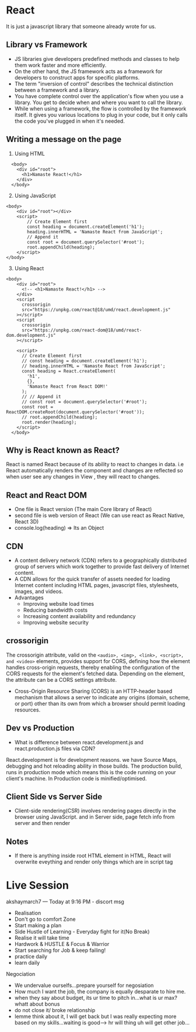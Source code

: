 # React

It is just a javascript library that someone already wrote for us.

## Library vs Framework
- JS libraries give developers predefined methods and classes to help them work faster and more efficiently.
- On the other hand, the JS framework acts as a framework for developers to construct apps for specific platforms.
- The term "inversion of control" describes the technical distinction between a framework and a library. 
- You have complete control over the application's flow when you use a library. You get to decide when and where you want to call the library.
- While when using a framework, the flow is controlled by the framework itself. It gives you various locations to plug in your code, but it only calls the code you've plugged in when it's needed.


## Writing a message on the page
1. Using HTML
```
  <body>
    <div id="root">
      <h1>Namaste React!</h1>
    </div>
  </body>
```
2. Using JavaScript
```
<body>
    <div id="root"></div>
    <script>
        // Create Element first
        const heading = document.createElement('h1');
        heading.innerHTML = 'Namaste React from JavaScript';
        // Append it
        const root = document.querySelector('#root');
        root.appendChild(heading);
    </script>
</body>
```
3. Using React
```
<body>
    <div id="root">
      <!-- <h1>Namaste React!</h1> -->
    </div>
    <script
      crossorigin
      src="https://unpkg.com/react@18/umd/react.development.js"
    ></script>
    <script
      crossorigin
      src="https://unpkg.com/react-dom@18/umd/react-dom.development.js"
    ></script>

    <script>
      // Create Element first
      // const heading = document.createElement('h1');
      // heading.innerHTML = 'Namaste React from JavaScript';
      const heading = React.createElement(
        'h1',
        {},
        'Namaste React from React DOM!'
      );
      // // Append it
      // const root = document.querySelector('#root');
      const root = ReactDOM.createRoot(document.querySelector('#root'));
      // root.appendChild(heading);
      root.render(heading);
    </script>
  </body>
```
##  Why is React known as React?
React is named React because of its ability to react to changes in data. i.e React automatically renders the component and changes are reflected so when user see any changes in View , they will react to changes.

## React and React DOM
- One file is React version (The main Core library of React)
- second file is web version of React (We can use react as React Native, React 3D)
- console.log(heading) => Its an Object

## CDN
- A content delivery network (CDN) refers to a geographically distributed group of servers which work together to provide fast delivery of Internet content.
- A CDN allows for the quick transfer of assets needed for loading Internet content including HTML pages, javascript files, stylesheets, images, and videos.
- Advantages
    - Improving website load times
    - Reducing bandwidth costs
    - Increasing content availability and redundancy 
    - Improving website security

## crossorigin

The crossorigin attribute, valid on the `<audio>, <img>, <link>, <script>, and <video>` elements, provides support for CORS, defining how the element handles cross-origin requests, thereby enabling the configuration of the CORS requests for the element's fetched data. Depending on the element, the attribute can be a CORS settings attribute.
- Cross-Origin Resource Sharing (CORS) is an HTTP-header based mechanism that allows a server to indicate any origins (domain, scheme, or port) other than its own from which a browser should permit loading resources. 

## Dev vs Production
- What is difference between react.development.js and react.production.js files via CDN?

React.development is for development reasons. we have Source Maps, debugging and hot reloading ability in those builds. 
The production build, runs in production mode which means this is the code running on your client's machine. In Production code is minified/optimised.

## Client Side vs Server Side

- Client-side rendering(CSR) involves rendering pages directly in the browser using JavaScript. and in Server side, page fetch info from server and then render

## Notes
- If there is anything inside root HTML element in HTML, React will overwrite eveything and render only things which are in script tag



# Live Session
akshaymarch7 — Today at 9:16 PM - discort msg
- Realisation
- Don't go to comfort Zone
- Start making a plan
- Side Hustle of Learning - Everyday fight for it(No Break) 
- Realise it will take time
- Hardwork & HUSTLE & Focus & Warrior
- Start searching for Job & keep failing!
- practice daily
- learn daily

Negociation
- We undervalue ourselfs...prepare yourself for negosiation
- How much I want the job, the company is equally desparate to hire me.
- when they say about budget, its ur time to pitch in...what is ur max? whatt about bonus
- do not close it/ broke relationship
- lemme think about it, I will get back but I was really expecting more based on my skills...waiting is good--> hr will thing uh will get other job...